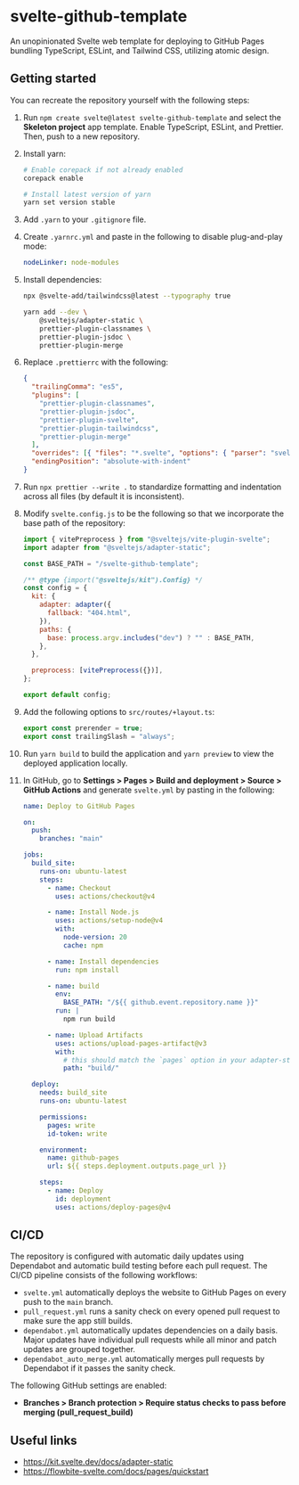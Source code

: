 # svelte-github-template

An unopinionated Svelte web template for deploying to GitHub Pages bundling TypeScript, ESLint, and Tailwind CSS, utilizing atomic design.

## Getting started

You can recreate the repository yourself with the following steps:

1.  Run `npm create svelte@latest svelte-github-template` and select the **Skeleton project** app template. Enable TypeScript, ESLint, and Prettier. Then, push to a new repository.

2.  Install yarn:

    ```bash
    # Enable corepack if not already enabled
    corepack enable

    # Install latest version of yarn
    yarn set version stable
    ```

3.  Add `.yarn` to your `.gitignore` file.

4.  Create `.yarnrc.yml` and paste in the following to disable plug-and-play mode:

    ```yaml
    nodeLinker: node-modules
    ```

5.  Install dependencies:

    ```bash
    npx @svelte-add/tailwindcss@latest --typography true

    yarn add --dev \
        @sveltejs/adapter-static \
        prettier-plugin-classnames \
        prettier-plugin-jsdoc \
        prettier-plugin-merge
    ```

6.  Replace `.prettierrc` with the following:

    ```json
    {
      "trailingComma": "es5",
      "plugins": [
        "prettier-plugin-classnames",
        "prettier-plugin-jsdoc",
        "prettier-plugin-svelte",
        "prettier-plugin-tailwindcss",
        "prettier-plugin-merge"
      ],
      "overrides": [{ "files": "*.svelte", "options": { "parser": "svelte" } }],
      "endingPosition": "absolute-with-indent"
    }
    ```

7.  Run `npx prettier --write .` to standardize formatting and indentation across all files (by default it is inconsistent).

8.  Modify `svelte.config.js` to be the following so that we incorporate the base path of the repository:

    ```js
    import { vitePreprocess } from "@sveltejs/vite-plugin-svelte";
    import adapter from "@sveltejs/adapter-static";
    
    const BASE_PATH = "/svelte-github-template";
    
    /** @type {import("@sveltejs/kit").Config} */
    const config = {
      kit: {
        adapter: adapter({
          fallback: "404.html",
        }),
        paths: {
          base: process.argv.includes("dev") ? "" : BASE_PATH,
        },
      },
    
      preprocess: [vitePreprocess({})],
    };
    
    export default config;
    ```

9.  Add the following options to `src/routes/+layout.ts`:

    ```js
    export const prerender = true;
    export const trailingSlash = "always";
    ```

10. Run `yarn build` to build the application and `yarn preview` to view the deployed application locally.

11. In GitHub, go to **Settings > Pages > Build and deployment > Source > GitHub Actions** and generate `svelte.yml` by pasting in the following:

    ```yml
    name: Deploy to GitHub Pages

    on:
      push:
        branches: "main"

    jobs:
      build_site:
        runs-on: ubuntu-latest
        steps:
          - name: Checkout
            uses: actions/checkout@v4

          - name: Install Node.js
            uses: actions/setup-node@v4
            with:
              node-version: 20
              cache: npm

          - name: Install dependencies
            run: npm install

          - name: build
            env:
              BASE_PATH: "/${{ github.event.repository.name }}"
            run: |
              npm run build

          - name: Upload Artifacts
            uses: actions/upload-pages-artifact@v3
            with:
              # this should match the `pages` option in your adapter-static options
              path: "build/"

      deploy:
        needs: build_site
        runs-on: ubuntu-latest

        permissions:
          pages: write
          id-token: write

        environment:
          name: github-pages
          url: ${{ steps.deployment.outputs.page_url }}

        steps:
          - name: Deploy
            id: deployment
            uses: actions/deploy-pages@v4
    ```

## CI/CD

The repository is configured with automatic daily updates using Dependabot and automatic build testing before each pull request. The CI/CD pipeline consists of the following workflows:

- `svelte.yml` automatically deploys the website to GitHub Pages on every push to the `main` branch.
- `pull_request.yml` runs a sanity check on every opened pull request to make sure the app still builds.
- `dependabot.yml` automatically updates dependencies on a daily basis. Major updates have individual pull requests while all minor and patch updates are grouped together.
- `dependabot_auto_merge.yml` automatically merges pull requests by Dependabot if it passes the sanity check.

The following GitHub settings are enabled:

- **Branches > Branch protection > Require status checks to pass before merging (pull_request_build)**

## Useful links

- https://kit.svelte.dev/docs/adapter-static
- https://flowbite-svelte.com/docs/pages/quickstart

